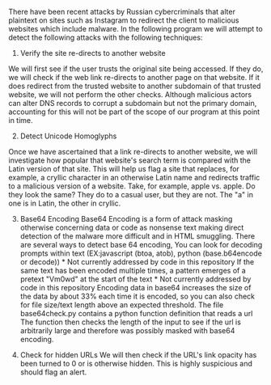 There have been recent attacks by Russian cybercriminals that alter plaintext on sites such as Instagram to redirect the client to malicious websites which include malware.
In the following program we will attempt to detect the following attacks with the following techniques:

1. Verify the site re-directs to another website

We will first see if the user trusts the original site being accessed. If they do, we will check if the web link re-directs to another page on that website. If it does redirect from the trusted website to another subdomain of that trusted website, we will not perform the other checks. Although malicious actors can alter DNS records to corrupt a subdomain but not the primary domain, accounting for this will not be part of the scope of our program at this point in time.

2. Detect Unicode Homoglyphs

Once we have ascertained that a link re-directs to another website, we will investigate how popular that website's search term is compared with the Latin version of that site.
This will help us flag a site that replaces, for example, a cryllic character in an otherwise Latin name and redirects traffic to a malicious version of a website.
Take, for example, apple vs. аррlе. Do they look the same? They do to a casual user, but they are not. The "a" in one is in Latin, the other in cryllic.

3. Base64 Encoding
Base64 Encoding is a form of attack masking otherwise concerning data or code as nonsense text making direct detection of the malware more difficult and in HTML smuggling.
There are several ways to detect base 64 encoding,
   You can look for decoding prompts within text (EX:javascript (btoa, atob), python (base.b64encode or decode)) * Not currently addressed by code in this repository
   If the same text has been encoded multiple times, a pattern emerges of a pretext "Vm0wd" at the start of the text * Not currently addressed by code in this repository
   Encoding data in base64 increases the size of the data by about 33% each time it is encoded, so you can also check for file size/text length above an expected threshold.
The file base64check.py contains a python function definition that reads a url
The function then checks the length of the input to see if the url is arbitrarily large and therefore was possibly masked with base64 encoding.



5. Check for hidden URLs
We will then check if the URL's link opacity has been turned to 0 or is otherwise hidden. This is highly suspicious and should flag an alert.
